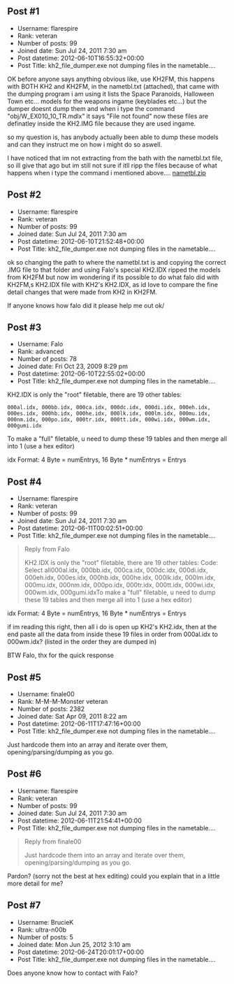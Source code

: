## Post #1
- Username: flarespire
- Rank: veteran
- Number of posts: 99
- Joined date: Sun Jul 24, 2011 7:30 am
- Post datetime: 2012-06-10T16:55:32+00:00
- Post Title: kh2_file_dumper.exe not dumping files in the nametable....

OK before anyone says anything obvious like, use KH2FM, this happens with BOTH KH2 and KH2FM, in the nametbl.txt (attached), that came with the dumping program i am using it lists the Space Paranoids, Halloween Town etc... models for the weapons ingame (keyblades etc...) but the dumper doesnt dump them and when i type the command "obj/W_EX010_10_TR.mdlx" it says "File not found" now these files are definatley inside the KH2.IMG file because they are used ingame.

so my question is, has anybody actually been able to dump these models and can they instruct me on how i might do so aswell.

I have noticed that im not extracting from the bath with the nametbl.txt file, so ill give that ago but im still not sure if itll ripp the files because of what happens when i type the command i mentioned above....
[nametbl.zip](https://xentaxbackup.github.io/file/5490_nametbl.zip)
## Post #2
- Username: flarespire
- Rank: veteran
- Number of posts: 99
- Joined date: Sun Jul 24, 2011 7:30 am
- Post datetime: 2012-06-10T21:52:48+00:00
- Post Title: kh2_file_dumper.exe not dumping files in the nametable....

ok so changing the path to where the nametbl.txt is and copying the correct .IMG file to that folder and using Falo's special KH2.IDX ripped the models from KH2FM but now im wondering if its possible to do what falo did with KH2FM,s KH2.IDX file with KH2's KH2.IDX, as id love to compare the fine detail changes that were made from KH2 in KH2FM.

If anyone knows how falo did it please help me out ok/
## Post #3
- Username: Falo
- Rank: advanced
- Number of posts: 78
- Joined date: Fri Oct 23, 2009 8:29 pm
- Post datetime: 2012-06-10T22:55:02+00:00
- Post Title: kh2_file_dumper.exe not dumping files in the nametable....

KH2.IDX is only the "root" filetable, there are 19 other tables:

```
000al.idx, 000bb.idx, 000ca.idx, 000dc.idx, 000di.idx, 000eh.idx, 000es.idx, 000hb.idx, 000he.idx, 000lk.idx, 000lm.idx, 000mu.idx, 000nm.idx, 000po.idx, 000tr.idx, 000tt.idx, 000wi.idx, 000wm.idx, 000gumi.idx
```
To make a "full" filetable, u need to dump these 19 tables and then merge all into 1 (use a hex editor)

idx Format:
4 Byte = numEntrys, 
16 Byte * numEntrys = Entrys
## Post #4
- Username: flarespire
- Rank: veteran
- Number of posts: 99
- Joined date: Sun Jul 24, 2011 7:30 am
- Post datetime: 2012-06-11T00:02:51+00:00
- Post Title: kh2_file_dumper.exe not dumping files in the nametable....

> Reply from Falo
>
> KH2.IDX is only the "root" filetable, there are 19 other tables:
Code: Select all000al.idx, 000bb.idx, 000ca.idx, 000dc.idx, 000di.idx, 000eh.idx, 000es.idx, 000hb.idx, 000he.idx, 000lk.idx, 000lm.idx, 000mu.idx, 000nm.idx, 000po.idx, 000tr.idx, 000tt.idx, 000wi.idx, 000wm.idx, 000gumi.idxTo make a "full" filetable, u need to dump these 19 tables and then merge all into 1 (use a hex editor)

idx Format:
4 Byte = numEntrys, 
16 Byte * numEntrys = Entrys

if im reading this right, then all i do is open up KH2's KH2.idx, then at the end paste all the data from inside these 19 files in order from 000al.idx to 000wm.idx? (listed in the order they are dumped in)

BTW Falo, thx for the quick response
## Post #5
- Username: finale00
- Rank: M-M-M-Monster veteran
- Number of posts: 2382
- Joined date: Sat Apr 09, 2011 8:22 am
- Post datetime: 2012-06-11T17:47:16+00:00
- Post Title: kh2_file_dumper.exe not dumping files in the nametable....

Just hardcode them into an array and iterate over them, opening/parsing/dumping as you go.
## Post #6
- Username: flarespire
- Rank: veteran
- Number of posts: 99
- Joined date: Sun Jul 24, 2011 7:30 am
- Post datetime: 2012-06-11T21:54:41+00:00
- Post Title: kh2_file_dumper.exe not dumping files in the nametable....

> Reply from finale00
>
> Just hardcode them into an array and iterate over them, opening/parsing/dumping as you go.

Pardon? (sorry not the best at hex editing) could you explain that in a little more detail for me?
## Post #7
- Username: BrucieK
- Rank: ultra-n00b
- Number of posts: 5
- Joined date: Mon Jun 25, 2012 3:10 am
- Post datetime: 2012-06-24T20:01:17+00:00
- Post Title: kh2_file_dumper.exe not dumping files in the nametable....

Does anyone know how to contact with Falo?
